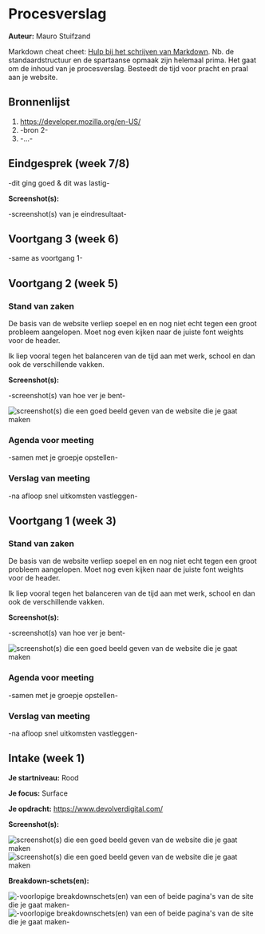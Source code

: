 # Procesverslag
**Auteur:** Mauro Stuifzand

Markdown cheat cheet: [Hulp bij het schrijven van Markdown](https://github.com/adam-p/markdown-here/wiki/Markdown-Cheatsheet). Nb. de standaardstructuur en de spartaanse opmaak zijn helemaal prima. Het gaat om de inhoud van je procesverslag. Besteedt de tijd voor pracht en praal aan je website.



## Bronnenlijst
1. https://developer.mozilla.org/en-US/
2. -bron 2-
3. -...-



## Eindgesprek (week 7/8)

-dit ging goed & dit was lastig-

**Screenshot(s):**

-screenshot(s) van je eindresultaat-



## Voortgang 3 (week 6)

-same as voortgang 1-



## Voortgang 2 (week 5)

### Stand van zaken

De basis van de website verliep soepel en en nog niet echt tegen een groot probleem aangelopen. Moet nog even kijken naar de juiste font weights voor de header. 

Ik liep vooral tegen het balanceren van de tijd aan met werk, school en dan ook de verschillende vakken.

**Screenshot(s):**

-screenshot(s) van hoe ver je bent-

![screenshot(s) die een goed beeld geven van de website die je gaat maken](images/voortgang02.png)

### Agenda voor meeting

-samen met je groepje opstellen-

### Verslag van meeting

-na afloop snel uitkomsten vastleggen-


## Voortgang 1 (week 3)

### Stand van zaken

De basis van de website verliep soepel en en nog niet echt tegen een groot probleem aangelopen. Moet nog even kijken naar de juiste font weights voor de header. 

Ik liep vooral tegen het balanceren van de tijd aan met werk, school en dan ook de verschillende vakken.

**Screenshot(s):**

-screenshot(s) van hoe ver je bent-

![screenshot(s) die een goed beeld geven van de website die je gaat maken](images/voortgang01.png)

### Agenda voor meeting

-samen met je groepje opstellen-

### Verslag van meeting

-na afloop snel uitkomsten vastleggen-



## Intake (week 1)

**Je startniveau:** Rood

**Je focus:** Surface

**Je opdracht:** https://www.devolverdigital.com/

**Screenshot(s):**

![screenshot(s) die een goed beeld geven van de website die je gaat maken](images/screenshot01.png)
![screenshot(s) die een goed beeld geven van de website die je gaat maken](images/screenshot02.png)

**Breakdown-schets(en):**

![-voorlopige breakdownschets(en) van een of beide pagina's van de site die je gaat maken-](images/frame_01.png)
![-voorlopige breakdownschets(en) van een of beide pagina's van de site die je gaat maken-](images/frame_02.png)
